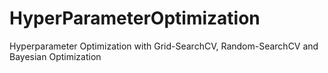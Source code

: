 # HyperParameterOptimization
Hyperparameter Optimization with Grid-SearchCV, Random-SearchCV and Bayesian Optimization
